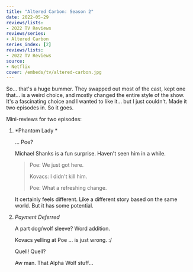 ```yaml
---
title: "Altered Carbon: Season 2"
date: 2022-05-29
reviews/lists:
- 2022 TV Reviews
reviews/series:
- Altered Carbon
series_index: [2]
reviews/lists:
- 2022 TV Reviews
source:
- Netflix
cover: /embeds/tv/altered-carbon.jpg
---
```

So... that's a huge bummer. They swapped out most of the cast, kept one that... is a weird choice, and mostly changed the entire style of the show. It's a fascinating choice and I wanted to like it... but I just couldn't. Made it two episodes in. So it goes.

<!--more-->

Mini-reviews for two episodes:

1. *Phantom Lady *

    ... Poe?

    Michael Shanks is a fun surprise. Haven't seen him in a while. 

    > Poe: We just got here. 
    >
    > Kovacs: I didn't kill him. 
    >
    > Poe: What a refreshing change. 

    It certainly feels different. Like a different story based on the same world. But it has some potential. 

2. *Payment Deferred*

    A part dog/wolf sleeve? Word addition. 

    Kovacs yelling at Poe … is just wrong. :/

    Quell! Quell?

    Aw man. That Alpha Wolf stuff…
